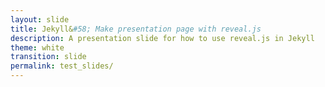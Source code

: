 ```yaml
---
layout: slide
title: Jekyll&#58; Make presentation page with reveal.js
description: A presentation slide for how to use reveal.js in Jekyll
theme: white
transition: slide
permalink: test_slides/
---
```

<section data-markdown data-separator="^\n----\n$" data-separator-vertical="^\n--\n$">
    <script type="text/template">
        ## Demo 2
        Slide 1.1

        --

        ## Demo 2
        Slide 1.2

        ----

        ## Demo 2
        Slide 2
    </script>
</section>